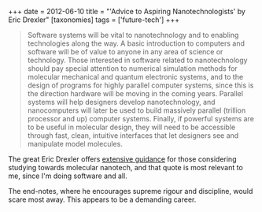 +++
date = 2012-06-10
title = "'Advice to Aspiring Nanotechnologists' by Eric Drexler"
[taxonomies]
tags = ['future-tech']
+++

> Software systems will be vital to nanotechnology and to enabling
> technologies along the way. A basic introduction to computers and
> software will be of value to anyone in any area of science or
> technology. Those interested in software related to nanotechnology
> should pay special attention to numerical simulation methods for
> molecular mechanical and quantum electronic systems, and to the
> design of programs for highly parallel computer systems, since this
> is the direction hardware will be moving in the coming years.
> Parallel systems will help designers develop nanotechnology, and
> nanocomputers will later be used to build massively parallel
> (trillion processor and up) computer systems. Finally, if powerful
> systems are to be useful in molecular design, they will need to be
> accessible through fast, clean, intuitive interfaces that let
> designers see and manipulate model molecules.

The great Eric Drexler offers [extensive guidance] for those considering
studying towards molecular nanotech, and that quote is most relevant to
me, since I'm doing software and all.

The end-notes, where he encourages supreme rigour and discipline, would
scare most away. This appears to be a demanding career.

[extensive guidance]: http://www.kurzweilai.net/engines-of-creation-20-advice-to-aspiring-nanotechnologists
